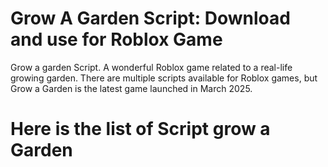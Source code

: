 # Grow A Garden Script: Download and use for Roblox Game
Grow a garden Script. A wonderful Roblox game related to a real-life growing garden.
There are multiple scripts available for Roblox games, but Grow a Garden is the latest game launched in March 2025. 

# Here is the list of Script grow a Garden
